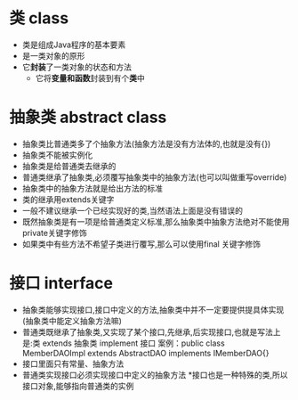 # 类 class

  * 类是组成Java程序的基本要素
  * 是一类对象的原形
  * 它**封装**了一类对象的状态和方法
     * 它将**变量和函数**封装到有个**类**中
# 抽象类 abstract class

  * 抽象类比普通类多了个抽象方法(抽象方法是没有方法体的,也就是没有{})
  * 抽象类不能被实例化
  * 抽象类是给普通类去继承的
  * 普通类继承了抽象类,必须覆写抽象类中的抽象方法(也可以叫做重写override)
  * 抽象类中的抽象方法就是给出方法的标准
  * 类的继承用extends关键字
  * 一般不建议继承一个已经实现好的类,当然语法上面是没有错误的
  * 既然抽象类是有一项是给普通类定义标准,那么抽象类中抽象方法绝对不能使用private关键字修饰
  * 如果类中有些方法不希望子类进行覆写,那么可以使用final 关键字修饰

# 接口 interface

  * 抽象类能够实现接口,接口中定义的方法,抽象类中并不一定要提供提具体实现(抽象类中能定义抽象方法嘛)
  * 普通类既继承了抽象类,又实现了某个接口,先继承,后实现接口,也就是写法上是:类 extends 抽象类 implement 接口
    案例：public class MemberDAOImpl extends AbstractDAO implements IMemberDAO{}
  * 接口里面只有常量、抽象方法
  * 普通类实现接口必须实现接口中定义的抽象方法
  *接口也是一种特殊的类,所以接口对象,能够指向普通类的实例
  
